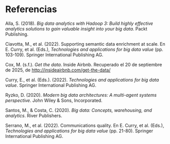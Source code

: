 # Referencias

Alla, S. (2018). *Big data analytics with Hadoop 3: Build highly effective analytics solutions to gain valuable insight into your big data*. Packt Publishing.

Ciavotta, M., et al. (2022). Supporting semantic data enrichment at scale. En E. Curry, et al. (Eds.), *Technologies and applications for big data value* (pp. 103-109). Springer International Publishing AG.

Cox, M. (s.f.). *Get the data*. Inside Airbnb. Recuperado el 20 de septiembre de 2025, de http://insideairbnb.com/get-the-data/

Curry, E., et al. (Eds.). (2022). *Technologies and applications for big data value*. Springer International Publishing AG.

Ryzko, D. (2020). *Modern big data architectures: A multi-agent systems perspective*. John Wiley & Sons, Incorporated.

Santos, M., & Costa, C. (2020). *Big data: Concepts, warehousing, and analytics*. River Publishers.

Serrano, M., et al. (2022). Communications quality. En E. Curry, et al. (Eds.), *Technologies and applications for big data value* (pp. 21-80). Springer International Publishing AG.
